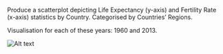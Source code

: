 Produce a scatterplot depicting Life Expectancy (y-axis) and
Fertility Rate (x-axis) statistics by Country.
Categorised by Countries’ Regions.

Visualisation for each of these years: 1960 and 2013.

![Alt text](http://127.0.0.1:12329/graphics/a297bcc9-fd36-4fa9-bddc-f6c571443105.png "Optional Title")
